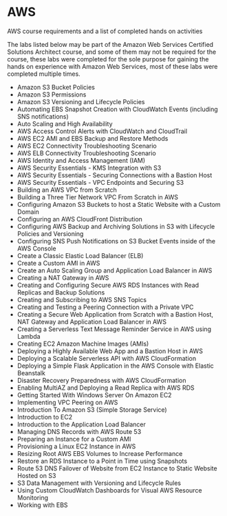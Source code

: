 # AWS
AWS course requirements and a list of completed hands on activities

The labs listed below may be part of the Amazon Web Services Certified Solutions Architect course, and some of them may not be required for the course, these labs were completed for the sole purpose for gaining the hands on experience with Amazon Web Services, most of these labs were completed multiple times.

 - Amazon S3 Bucket Policies
 - Amazon S3 Permissions
 - Amazon S3 Versioning and Lifecycle Policies
 - Automating EBS Snapshot Creation with CloudWatch Events (including SNS notifications)
 - Auto Scaling and High Availability
 - AWS Access Control Alerts with CloudWatch and CloudTrail
 - AWS EC2 AMI and EBS Backup and Restore Methods
 - AWS EC2 Connectivity Troubleshooting Scenario
 - AWS ELB Connectivity Troubleshooting Scenario
 - AWS Identity and Access Management (IAM)
 - AWS Security Essentials - KMS Integration with S3
 - AWS Security Essentials - Securing Connections with a Bastion Host
 - AWS Security Essentials - VPC Endpoints and Securing S3
 - Building an AWS VPC from Scratch
 - Building a Three Tier Network VPC From Scratch in AWS
 - Configuring Amazon S3 Buckets to host a Static Website with a Custom Domain
 - Configuring an AWS CloudFront Distribution
 - Configuring AWS Backup and Archiving Solutions in S3 with Lifecycle Policies and Versioning
 - Configuring SNS Push Notifications on S3 Bucket Events inside of the AWS Console
 - Create a Classic Elastic Load Balancer (ELB)
 - Create a Custom AMI in AWS
 - Create an Auto Scaling Group and Application Load Balancer in AWS
 - Creating a NAT Gateway in AWS
 - Creating and Configuring Secure AWS RDS Instances with Read Replicas and Backup Solutions
 - Creating and Subscribing to AWS SNS Topics
 - Creating and Testing a Peering Connection with a Private VPC
 - Creating a Secure Web Application from Scratch with a Bastion Host, NAT Gateway and Application Load Balancer in AWS
 - Creating a Serverless Text Message Reminder Service in AWS using Lambda
 - Creating EC2 Amazon Machine Images (AMIs)
 - Deploying a Highly Available Web App and a Bastion Host in AWS
 - Deploying a Scalable Serverless API with AWS CloudFormation
 - Deploying a Simple Flask Application in the AWS Console with Elastic Beanstalk
 - Disaster Recovery Preparedness with AWS CloudFormation
 - Enabling MultiAZ and Deploying a Read Replica with AWS RDS
 - Getting Started With Windows Server On Amazon EC2
 - Implementing VPC Peering on AWS
 - Introduction To Amazon S3 (Simple Storage Service)
 - Introduction to EC2
 - Introduction to the Application Load Balancer
 - Managing DNS Records with AWS Route 53
 - Preparing an Instance for a Custom AMI
 - Provisioning a Linux EC2 Instance in AWS
 - Resizing Root AWS EBS Volumes to Increase Performance
 - Restore an RDS Instance to a Point in Time using Snapshots
 - Route 53 DNS Failover of Website from EC2 Instance to Static Website Hosted on S3
 - S3 Data Management with Versioning and Lifecycle Rules
 - Using Custom CloudWatch Dashboards for Visual AWS Resource Monitoring
 - Working with EBS
